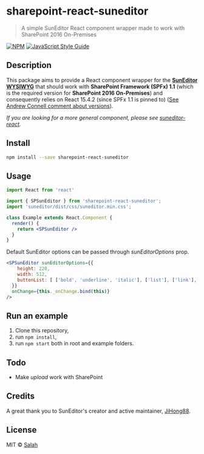 # sharepoint-react-suneditor

> A simple SunEditor React component wrapper made to work with SharePoint 2016 On-Premises



[![NPM](https://img.shields.io/npm/v/sharepoint-react-suneditor.svg)](https://www.npmjs.com/package/sharepoint-react-suneditor) [![JavaScript Style Guide](https://img.shields.io/badge/code_style-standard-brightgreen.svg)](https://standardjs.com)

## Description
This package aims to provide a React component wrapper for the [**SunEditor WYSIWYG**](https://www.npmjs.com/package/suneditor) that should work with **SharePoint Framework (SPFx) 1.1** (which is the required version for **SharePoint 2016 On-Premises**) and consequently relies on React 15.4.2 (since SPFx 1.1 is pinned to) ([See Andrew Connell comment about versions](https://github.com/SharePoint/sp-dev-docs/issues/3749)).

*If you are looking for a more general component, please see [suneditor-react](https://www.npmjs.com/package/suneditor-react).*

## Install

```bash
npm install --save sharepoint-react-suneditor
```

## Usage

```jsx
import React from 'react'

import { SPSunEditor } from 'sharepoint-react-suneditor';
import 'suneditor/dist/css/suneditor.min.css';

class Example extends React.Component {
  render() {
    return <SPSunEditor />
  }
}
```

Default SunEditor options can be passed through *sunEditorOptions* prop.

```jsx
<SPSunEditor sunEditorOptions={{
    height: 220, 
    width: 512, 
    buttonList: [ ['bold', 'underline', 'italic'], ['list'], ['link'], ['image'] ], 
  }} 
  onChange={this._onChange.bind(this)} 
/>
```

## Run an example
1. Clone this repository, 
2. run `npm install`, 
3. run `npm start` both in root and example folders.


## Todo
- Make *upload* work with SharePoint

## Credits
A great thank you to SunEditor's creator and active maintainer, [JiHong88](https://www.github.com/JiHong88).

## License

MIT © [Salah](https://github.com/Salah)
